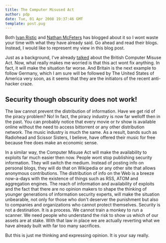 ```yaml
---
title: The Computer Misused Act
author: pdp
date: Tue, 01 Apr 2008 19:37:46 GMT
template: post.pug
---
```


Both [Ivan Ristic](http://blog.ivanristic.com/2008/04/changes-to-brit.html) and [Nathan McFeters](http://blogs.zdnet.com/security/?p=997) has blogged about it so I wont waste your time with what they have already said. Go ahead and read their blogs. Instead, I would like to represent my view in this blog post.

Just as a background, I've already [talked](/blog/changes-in-the-british-computer-misuse-act/ "GNUCITIZEN | pdp | Changes in the British Computer Misuse Act") about the British Computer Misuse Act. Now, what really makes me worried is that this act wont fix anything. In fact, it will make the situation far worse. And Britain is the next example to follow Germany, which I am sure will be followed by The United States of America very soon, as it seems that they are the initiators of the recent anti-hacker craze.

## Security though obscurity does not work!

The law cannot prevent the distribution of information. Have we get rid of the piracy problem? No! In fact, the piracy industry is now far welloff then in the past. You can probably notice that every movie or tv show is available online without the need to access bittorrent or any other distribution network. The music industry is much the same. As a result, bands such as Radiohead and Scissor Sisters, I believe, have offered their music for free because free does make an economic sense.

In a similar way, the Computer Misuse Act will make the availability to exploits far much easier then now. People wont stop publishing security information. They will switch the medium. Instead of posting info on personal blogs, they will do that on Wikipedia or any other site that allows anonymous contributions. The distribution of info on the Web is a breeze now-a-days with the existence of things such as RSS, ATOM and aggregation engines. The reach of information and availability of exploits and the fact that there are no opinion makers to shape the thinking of younger generations of information security experts, will make the situation unbearable, not only for those who don't deserver the punishment but also to companies and organizations who cannot protect themselves. Security is not a destination. It is a process. We cannot train a monkey to run a scanner. We need people who understand the risk to show us which of our assets are at stake. With that law in place we are actually reverting what we have already built with far too many sacrifices.

But this is just me thinking and expressing opinion. It is your say really.
